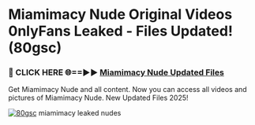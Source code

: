 # Miamimacy Nude Original Videos 0nlyFans Leaked - Files Updated! (80gsc)

<h3>🔴 CLICK HERE 🌐==►► <a href="https://tinyurl.com/4mcuefdz" rel="nofollow">Miamimacy Nude Updated Files</a></h3>

Get Miamimacy Nude and all content. Now you can access all videos and pictures of Miamimacy Nude. New Updated Files 2025!

[![80gsc](https://i.imgur.com/StAQSOY.gif)](https://tinyurl.com/4mcuefdz)
miamimacy leaked nudes